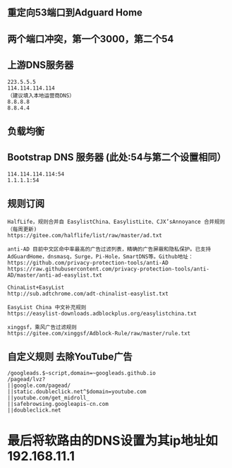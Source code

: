 ## 重定向53端口到Adguard Home

## 两个端口冲突，第一个3000，第二个54

## 上游DNS服务器
```
223.5.5.5
114.114.114.114
（建议填入本地运营商DNS）
8.8.8.8
8.8.4.4
```

## 负载均衡

## Bootstrap DNS 服务器   (此处:54与第二个设置相同）
```
114.114.114.114:54
1.1.1.1:54
```

## 规则订阅
```
HalfLife，规则合并自 EasylistChina、EasylistLite、CJX’sAnnoyance 合并规则（每周更新)
https://gitee.com/halflife/list/raw/master/ad.txt
 
anti-AD 目前中文区命中率最高的广告过滤列表，精确的广告屏蔽和隐私保护。已支持AdGuardHome，dnsmasq，Surge，Pi-Hole，SmartDNS等。Github地址：https://github.com/privacy-protection-tools/anti-AD
https://raw.githubusercontent.com/privacy-protection-tools/anti-AD/master/anti-ad-easylist.txt
 
ChinaList+EasyList
http://sub.adtchrome.com/adt-chinalist-easylist.txt
 
EasyList China 中文补充规则
https://easylist-downloads.adblockplus.org/easylistchina.txt
 
xinggsf，乘风广告过滤规则
https://gitee.com/xinggsf/Adblock-Rule/raw/master/rule.txt
```

## 自定义规则 去除YouTube广告
```
/googleads.$~script,domain=~googleads.github.io
/pagead/lvz?
||google.com/pagead/
||static.doubleclick.net^$domain=youtube.com
||youtube.com/get_midroll_
||safebrowsing.googleapis-cn.com
||doubleclick.net
```


# 最后将软路由的DNS设置为其ip地址如192.168.11.1
